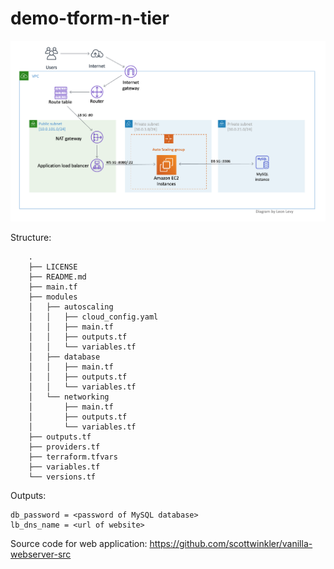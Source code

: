 # demo-tform-n-tier

![Diagram](img/n-tier-diagram.png)

Structure:

```
    .
    ├── LICENSE
    ├── README.md
    ├── main.tf
    ├── modules
    │   ├── autoscaling
    │   │   ├── cloud_config.yaml
    │   │   ├── main.tf
    │   │   ├── outputs.tf
    │   │   └── variables.tf
    │   ├── database
    │   │   ├── main.tf
    │   │   ├── outputs.tf
    │   │   └── variables.tf
    │   └── networking
    │       ├── main.tf
    │       ├── outputs.tf
    │       └── variables.tf
    ├── outputs.tf
    ├── providers.tf
    ├── terraform.tfvars
    ├── variables.tf
    └── versions.tf
```

Outputs:

    db_password = <password of MySQL database>
    lb_dns_name = <url of website>


Source code for web application:
     https://github.com/scottwinkler/vanilla-webserver-src